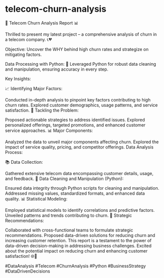 # telecom-churn-analysis
🚀 Telecom Churn Analysis Report 📊

Thrilled to present my latest project – a comprehensive analysis of churn in a telecom company. 📞💔

Objective:
Uncover the WHY behind high churn rates and strategize on mitigating factors.

Data Processing with Python:
🐍 Leveraged Python for robust data cleaning and manipulation, ensuring accuracy in every step.

Key Insights:

📈 Identifying Major Factors:

Conducted in-depth analysis to pinpoint key factors contributing to high churn rates.
Explored customer demographics, usage patterns, and service satisfaction.
🎯 Tackling the Problem:

Proposed actionable strategies to address identified issues.
Explored personalized offerings, targeted promotions, and enhanced customer service approaches.
📊 Major Components:

Analyzed the data to unveil major components affecting churn.
Explored the impact of service quality, pricing, and competitor offerings.
Data Analysis Process:

📚 Data Collection:

Gathered extensive telecom data encompassing customer details, usage, and feedback.
🔄 Data Cleaning and Manipulation (Python):

Ensured data integrity through Python scripts for cleaning and manipulation.
Addressed missing values, standardized formats, and enhanced data quality.
📊 Statistical Modeling:

Employed statistical models to identify correlations and predictive factors.
Unveiled patterns and trends contributing to churn.
🤝 Strategic Recommendations:

Collaborated with cross-functional teams to formulate strategic recommendations.
Proposed data-driven solutions for reducing churn and increasing customer retention.
This report is a testament to the power of data-driven decision-making in addressing business challenges. Excited about the potential impact on reducing churn and enhancing customer satisfaction! 🌐💼

#DataAnalysis #Telecom #ChurnAnalysis #Python #BusinessStrategy #DataDrivenDecisions
